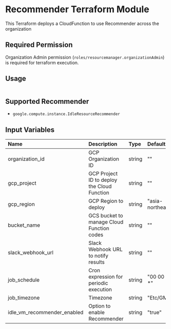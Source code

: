 # Recommender Terraform Module
This Terraform deploys a CloudFunction to use Recommender across the organization

## Required Permission
Organization Admin permission (`roles/resourcemanager.organizationAdmin`) is required for terraform execution.

## Usage
```hcl

```

## Supported Recommender
- `google.compute.instance.IdleResourceRecommender`

## Input Variables
| Name                        | Description                                 | Type   | Default           | Required |
|:----------------------------|:--------------------------------------------|:-------|:------------------|:---------|
| organization_id             | GCP Organization ID                         | string | ""                | yes      |
| gcp_project                 | GCP Project ID to deploy the Cloud Function | string | ""                | yes      |
| gcp_region                  | GCP Region to deploy                        | string | "asia-northeast1" | no       |
| bucket_name                 | GCS bucket to manage Cloud Function codes   | string | ""                | yes      |
| slack_webhook_url           | Slack Webhook URL to notify results         | string | ""                | yes      |
| job_schedule                | Cron expression for periodic execution      | string | "00 00 1 * *"     | no       |
| job_timezone                | Timezone                                    | string | "Etc/GMT"         | no       |
| idle_vm_recommender_enabled | Option to enable Recommender                | string | "true"            | no       |
